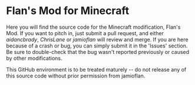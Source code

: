 # Flan's Mod for Minecraft #

Here you will find the source code for the Minecraft modification, Flan's Mod.  If you want to pitch in,
just submit a pull request, and either _aidancbrady_, _ChrisLane_ or _jamioflan_ will review and merge.  If you are here
because of a crash or bug, you can simply submit it in the 'Issues' section.  Be sure to double-check that
the bug wasn't reported previously or caused by other modifications.

This GitHub environment is to be treated maturely -- do not release any of this source code without prior
permission from jamioflan.
